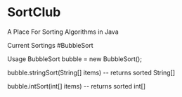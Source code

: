 # SortClub
A Place For Sorting Algorithms in Java

Current Sortings 
#BubbleSort

Usage
BubbleSort bubble = new BubbleSort(); 

bubble.stringSort(String[] items) -- returns sorted String[] 

bubble.intSort(int[] items) -- returns sorted int[]

